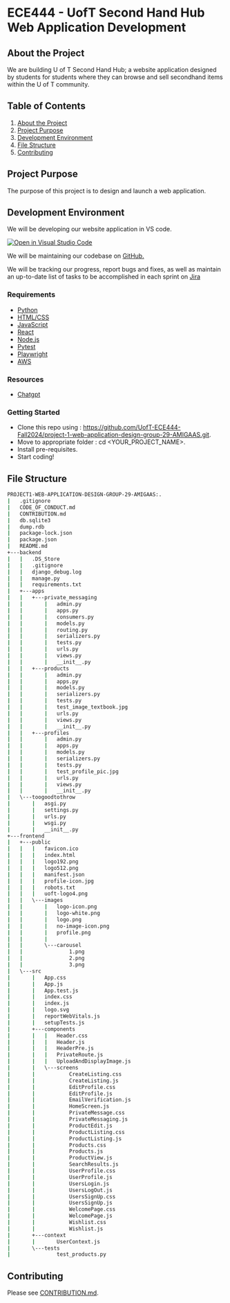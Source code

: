 # ECE444 - UofT Second Hand Hub Web Application Development

## About the Project 

We are building U of T Second Hand Hub; a website application designed by students for students where they can browse and sell secondhand items within the U of T community.  

## Table of Contents

1. [About the Project](#about-the-project)
2. [Project Purpose](#project-purpose)
3. [Development Environment](#development-environment)
4. [File Structure](#file-structure)
5. [Contributing](#contributing)

## Project Purpose

The purpose of this project is to design and launch a web application. 

## Development Environment

We will be developing our website application in VS code. 

[![Open in Visual Studio Code](https://classroom.github.com/assets/open-in-vscode-2e0aaae1b6195c2367325f4f02e2d04e9abb55f0b24a779b69b11b9e10269abc.svg)](https://classroom.github.com/online_ide?assignment_repo_id=15896031&assignment_repo_type=AssignmentRepo)

We will be maintaining our codebase on [GitHub.](https://github.com/UofT-ECE444-Fall2024/project-1-web-application-design-group-29-AMIGAAS)

We will be tracking our progress, report bugs and fixes, as well as maintain an up-to-date list of tasks to be accomplished in each sprint on [Jira](https://amigaas.atlassian.net/jira/software/projects/SCRUM/boards/1)

### Requirements

- [Python](https://www.python.org/)
- [HTML/CSS](https://html.com/)
- [JavaScript](https://www.javascript.com/)
- [React](https://react.dev/)
- [Node.js](https://nodejs.org/en)
- [Pytest](https://docs.pytest.org/en/stable/)
- [Playwright](https://playwright.dev/)
- [AWS](https://aws.amazon.com) 

### Resources

- [Chatgpt](https://chatgpt.com/)

### Getting Started 

- Clone this repo using : https://github.com/UofT-ECE444-Fall2024/project-1-web-application-design-group-29-AMIGAAS.git.
- Move to appropriate folder : cd <YOUR_PROJECT_NAME>.
- Install pre-requisites. 
- Start coding!

## File Structure 

```sh
PROJECT1-WEB-APPLICATION-DESIGN-GROUP-29-AMIGAAS:.
|   .gitignore
|   CODE_OF_CONDUCT.md
|   CONTRIBUTION.md
|   db.sqlite3
|   dump.rdb
|   package-lock.json
|   package.json
|   README.md   
+---backend
|   |   .DS_Store
|   |   .gitignore
|   |   django_debug.log
|   |   manage.py
|   |   requirements.txt  
|   +---apps 
|   |   +---private_messaging
|   |       |   admin.py
|   |       |   apps.py
|   |       |   consumers.py
|   |       |   models.py
|   |       |   routing.py
|   |       |   serializers.py
|   |       |   tests.py
|   |       |   urls.py
|   |       |   views.py
|   |       |   __init__.py          
|   |   +---products
|   |       |   admin.py
|   |       |   apps.py
|   |       |   models.py
|   |       |   serializers.py
|   |       |   tests.py
|   |       |   test_image_textbook.jpg
|   |       |   urls.py
|   |       |   views.py
|   |       |   __init__.py
|   |   +---profiles
|   |       |   admin.py
|   |       |   apps.py
|   |       |   models.py
|   |       |   serializers.py
|   |       |   tests.py
|   |       |   test_profile_pic.jpg
|   |       |   urls.py
|   |       |   views.py
|   |       |   __init__.py              
|   \---toogoodtothrow
|       |   asgi.py
|       |   settings.py
|       |   urls.py
|       |   wsgi.py
|       |   __init__.py
+---frontend       
|   +---public
|   |   |   favicon.ico
|   |   |   index.html
|   |   |   logo192.png
|   |   |   logo512.png
|   |   |   manifest.json
|   |   |   profile-icon.jpg
|   |   |   robots.txt
|   |   |   uoft-logo4.png
|   |   \---images
|   |       |   logo-icon.png
|   |       |   logo-white.png
|   |       |   logo.png
|   |       |   no-image-icon.png
|   |       |   profile.png
|   |       |   
|   |       \---carousel
|   |               1.png
|   |               2.png
|   |               3.png         
|   \---src
|       |   App.css
|       |   App.js
|       |   App.test.js
|       |   index.css
|       |   index.js
|       |   logo.svg
|       |   reportWebVitals.js
|       |   setupTests.js
|       +---components
|       |   |   Header.css
|       |   |   Header.js
|       |   |   HeaderPre.js
|       |   |   PrivateRoute.js
|       |   |   UploadAndDisplayImage.js   
|       |   \---screens
|       |           CreateListing.css
|       |           CreateListing.js
|       |           EditProfile.css
|       |           EditProfile.js
|       |           EmailVerification.js
|       |           HomeScreen.js
|       |           PrivateMessage.css
|       |           PrivateMessaging.js
|       |           ProductEdit.js
|       |           ProductListing.css
|       |           ProductListing.js
|       |           Products.css
|       |           Products.js
|       |           ProductView.js
|       |           SearchResults.js
|       |           UserProfile.css
|       |           UserProfile.js
|       |           UsersLogin.js
|       |           UsersLogOut.js
|       |           UsersSignUp.css
|       |           UsersSignUp.js
|       |           WelcomePage.css
|       |           WelcomePage.js
|       |           Wishlist.css
|       |           Wishlist.js        
|       +---context
|       |       UserContext.js
|       \---tests
|               test_products.py
```

## Contributing

Please see [CONTRIBUTION.md](/CONTRIBUTION.md). 
